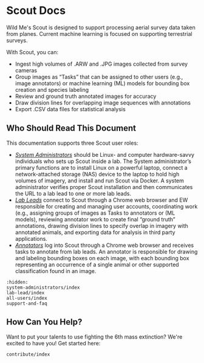 # Scout Docs

Wild Me's Scout is designed to support processing aerial survey data taken from planes. Current machine learning is focused on supporting terrestrial surveys.

With Scout, you can:

* Ingest high volumes of .ARW and .JPG images collected from survey cameras
* Group images as “Tasks” that can be assigned to other users (e.g., image annotators) or machine learning (ML) models for bounding box creation and species labeling
* Review and ground truth annotated images for accuracy
* Draw division lines for overlapping image sequences with annotations
* Export .CSV data files for statistical analysis

## Who Should Read This Document

This documentation supports three Scout user roles:

* *[System Administrators](system-administrators/index.md)* should be Linux- and computer hardware-savvy individuals who sets up Scout inside a lab. The System administrator’s primary functions are to install Linux on a powerful laptop, connect a network-attached storage (NAS) device to the laptop to hold high volumes of imagery, and install and run Scout via Docker. A system administrator verifies proper Scout installation and then communicates the URL to a lab lead to one or more lab leads.
* *[Lab Leads](lab-lead/index.md)* connect to Scout through a Chrome web browser and EW responsible for creating and managing user accounts, coordinating work (e.g., assigning groups of images as Tasks to annotators or (ML models), reviewing annotator work to create final “ground truth” annotations, drawing division lines to specify overlap in imagery with annotated animals, and exporting data for analysis in third party applications.
* *[Annotators](all-users/index.md)* log into Scout through a Chrome web browser and receives tasks to annotate from lab leads. An annotator is responsible for drawing and labeling bounding boxes on each image, with each bounding box representing an occurrence of a single animal or other supported classification found in an image.

```{toctree}
:hidden:
system-administrators/index
lab-lead/index
all-users/index
support-and-faq
```

## How Can You Help?

Want to put your talents to use fighting the 6th mass extinction? We're excited to have you! Get started here:

```{toctree}
contribute/index
```
